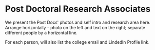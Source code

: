 <h1> Post Doctoral Research Associates </h1>

We present the Post Docs' photos and self intro and research area here. Arrange horizontally - photo on the left and text on the right; separate different people by a horizontal line.

For each person, will also list the college email and LindedIn Profile link.